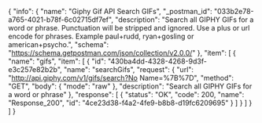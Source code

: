 {
  "info": {
    "name": "Giphy Gif API Search GIFs",
    "_postman_id": "033b2e78-a765-4021-b78f-6c02715df7ef",
    "description": "Search all GIPHY GIFs for a word or phrase. Punctuation will be stripped and ignored.  Use a plus or url encode for phrases. Example paul+rudd, ryan+gosling or american+psycho.",
    "schema": "https://schema.getpostman.com/json/collection/v2.0.0/"
  },
  "item": [
    {
      "name": "gifs",
      "item": [
        {
          "id": "430ba4dd-4328-4268-9d3f-e3c257e82b2b",
          "name": "searchGifs",
          "request": {
            "url": "http://api.giphy.com/v1/gifs/search?No Name=%7B%7D",
            "method": "GET",
            "body": {
              "mode": "raw"
            },
            "description": "Search all GIPHY GIFs for a word or phrase"
          },
          "response": [
            {
              "status": "OK",
              "code": 200,
              "name": "Response_200",
              "id": "4ce23d38-f4a2-4fe9-b8b8-d19fc6209695"
            }
          ]
        }
      ]
    }
  ]
}